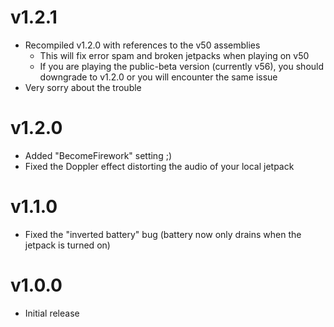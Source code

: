 # v1.2.1
- Recompiled v1.2.0 with references to the v50 assemblies
  - This will fix error spam and broken jetpacks when playing on v50
  - If you are playing the public-beta version (currently v56), you should downgrade to v1.2.0 or you will encounter the same issue
- Very sorry about the trouble
# v1.2.0
- Added "BecomeFirework" setting ;)
- Fixed the Doppler effect distorting the audio of your local jetpack
# v1.1.0
- Fixed the "inverted battery" bug (battery now only drains when the jetpack is turned on)
# v1.0.0
- Initial release